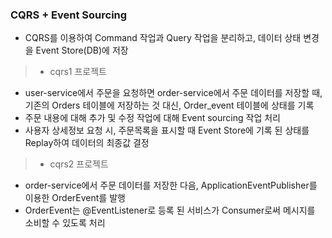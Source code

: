 ### CQRS + Event Sourcing
* CQRS를 이용하여 Command 작업과 Query 작업을 분리하고, 데이터 상태 변경을 Event Store(DB)에 저장
> * cqrs1 프로젝트
* user-service에서 주문을 요청하면 order-service에서 주문 데이터를 저장할 때, 기존의 Orders 테이블에 저장하는 것 대신, Order_event 테이블에 상태를 기록
* 주문 내용에 대해 추가 및 수정 작업에 대해 Event sourcing 작업 처리
* 사용자 상세정보 요청 시, 주문목록을 표시할 때 Event Store에 기록 된 상태를 Replay하여 데이터의 최종값 결정
> * cqrs2 프로젝트
* order-service에서 주문 데이터를 저장한 다음, ApplicationEventPublisher를 이용한 OrderEvent를 발행
* OrderEvent는 @EventListener로 등록 된 서비스가 Consumer로써 메시지를 소비할 수 있도록 처리